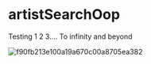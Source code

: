 # artistSearchOop
Testing 1 2 3.... To infinity and beyond

![f90fb213e100a19a670c00a8705ea382](https://user-images.githubusercontent.com/80386070/184860961-5df9fda9-78f9-4f63-b6a6-311188151d0d.jpg)
